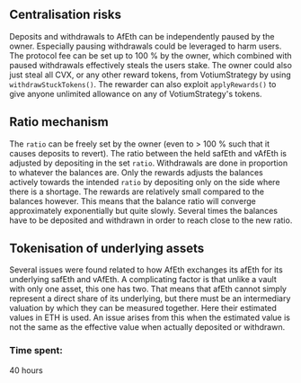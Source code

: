 ## Centralisation risks
Deposits and withdrawals to AfEth can be independently paused by the owner. Especially pausing withdrawals could be leveraged to harm users.
The protocol fee can be set up to 100 % by the owner, which combined with paused withdrawals effectively steals the users stake.
The owner could also just steal all CVX, or any other reward tokens, from VotiumStrategy by using `withdrawStuckTokens()`.
The rewarder can also exploit `applyRewards()` to give anyone unlimited allowance on any of VotiumStrategy's tokens.

## Ratio mechanism
The `ratio` can be freely set by the owner (even to > 100 % such that it causes deposits to revert). The ratio between the held safEth and vAfEth is adjusted by depositing in the set `ratio`. Withdrawals are done in proportion to whatever the balances are. Only the rewards adjusts the balances actively towards the intended `ratio` by depositing only on the side where there is a shortage. The rewards are relatively small compared to the balances however. This means that the balance ratio will converge approximately exponentially but quite slowly. Several times the balances have to be deposited and withdrawn in order to reach close to the new ratio.

## Tokenisation of underlying assets
Several issues were found related to how AfEth exchanges its afEth for its underlying safEth and vAfEth. A complicating factor is that unlike a vault with only one asset, this one has two. That means that afEth cannot simply represent a direct share of its underlying, but there must be an intermediary valuation by which they can be measured together. Here their estimated values in ETH is used. An issue arises from this when the estimated value is not the same as the effective value when actually deposited or withdrawn.

### Time spent:
40 hours